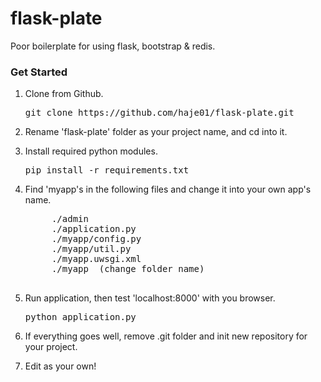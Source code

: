 flask-plate
===========

Poor boilerplate for using flask, bootstrap &amp; redis.

### Get Started

1. Clone from Github.
    <pre>git clone https://github.com/haje01/flask-plate.git</pre>

1. Rename 'flask-plate' folder as your project name, and cd into it.

1. Install required python modules.
    <pre>pip install -r requirements.txt</pre>

1. Find 'myapp's in the following files and change it into your own app's name.
    <pre>
        ./admin
        ./application.py
        ./myapp/config.py
        ./myapp/util.py
        ./myapp.uwsgi.xml
        ./myapp  (change folder name)
    </pre>

1. Run application, then test 'localhost:8000' with you browser.
    <pre>python application.py</pre>

1. If everything goes well, remove .git folder and init new repository for your project.

1. Edit as your own!

